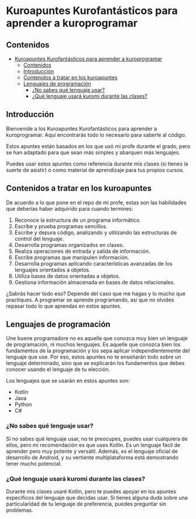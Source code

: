 # Kuroapuntes Kurofantásticos para aprender a kuroprogramar

## Contenidos

- [Kuroapuntes Kurofantásticos para aprender a kuroprogramar](#kuroapuntes-kurofantásticos-para-aprender-a-kuroprogramar)
  - [Contenidos](#contenidos)
  - [Introducción](#introducción)
  - [Contenidos a tratar en los kuroapuntes](#contenidos-a-tratar-en-los-kuroapuntes)
  - [Lenguajes de programación](#lenguajes-de-programación)
    - [¿No sabes qué lenguaje usar?](#no-sabes-qué-lenguaje-usar)
    - [¿Qué lenguaje usará kuromi durante las clases?](#qué-lenguaje-usará-kuromi-durante-las-clases)

## Introducción

Bienvenide a los Kuroapuntes Kurofantásticos para aprender a kuroprogramar. Aquí encontrarás todo lo necesario para saberle al código.

Estos apuntes están basados en los que usó mi profe durante el grado, pero se han adaptado para que sean más simples y abarquen más lenguajes.

Puedes usar estos apuntes como referencia durante mis clases (si tienes la suerte de asistir) o como material de aprendizaje para tus propios cursos.

## Contenidos a tratar en los kuroapuntes

De acuerdo a lo que pone en el repo de mi profe, estas son las habilidades que deberías haber adquirido para cuando termines:

1. Reconoce la estructura de un programa informático.
2. Escribe y prueba programas sencillos.
3. Escribe y depura código, analizando y utilizando las estructuras de control del lenguaje.
4. Desarrolla programas organizados en clases.
5. Realiza operaciones de entrada y salida de información.
6. Escribe programas que manipulen información.
7. Desarrolla programas aplicando características avanzadas de los lenguajes orientados a objetos.
8. Utiliza bases de datos orientadas a objetos.
9. Gestiona información almacenada en bases de datos relacionales.

¿Sabrás hacer todo eso? Depende del caso que me hagas y lo mucho que practiques. A programar se aprende programando, así que no olvides repasar todo lo que aprendas en estos apuntes.

## Lenguajes de programación

Une buene programadore no es aquelle que conozca muy bien un lenguaje de programación, ni muchos lenguajes. Es aquelle que conozca bien los fundamentos de la programación y los sepa aplicar independientemente del lenguaje que use. Por eso, estos apuntes no te enseñarán todo sobre un lenguaje determinado, sino que se explicarán los fundamentos que debes conocer usando el lenguaje de tu elección.

Los lenguajes que se usarán en estos apuntes son:

- Kotlin
- Java
- Python
- C#

### ¿No sabes qué lenguaje usar?

Si no sabes qué lenguaje usar, no te preocupes, puedes usar cualquiera de ellos, pero mi recomendación es que uses Kotlin. Es un lenguaje fácil de aprender pero muy potente y versátil. Además, es el lenguaje oficial de desarrollo de Android, y su vertiente multiplataforma está demostrando tener mucho potencial.

### ¿Qué lenguaje usará kuromi durante las clases?

Durante mis clases usaré Kotlin, pero te puedes apoyar en los apuntes específicos del lenguaje que decidas usar. Si tienes alguna duda sobre una particularidad de tu lenguaje de preferencia, puedes preguntar sin problemas.
